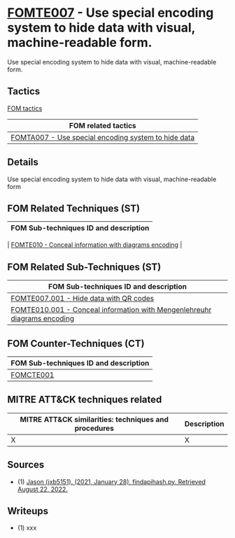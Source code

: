 # [FOMTE007](https://github.com/blue101010/FOM/blob/main/techniques/FOMTE007.md) - Use special encoding system to hide data with visual, machine-readable form.

Use special encoding system to hide data with visual, machine-readable form.

## Tactics

[FOM tactics](https://github.com/blue101010/FOM/blob/main/tactics/tactics.md)

| FOM related tactics  |
| --------------------------------------- |
| [FOMTA007 - Use special encoding system to hide data  ](https://github.com/blue101010/FOM/blob/main/techniques/FOMTA007.md)   |


## Details

Use special encoding system to hide data with visual, machine-readable form

## FOM Related Techniques (ST)

| FOM Sub-techniques ID and description  |
| --------------------------------------- |

| [FOMTE010 - Conceal information with diagrams encoding](https://github.com/blue101010/FOM/blob/main/techniques/FOMTE010.md) |

## FOM Related Sub-Techniques (ST)

| FOM Sub-techniques ID and description  |
| --------------------------------------- |
| [FOMTE007.001 - Hide data with QR codes ](https://github.com/blue101010/FOM/blob/main/techniques/FOMTE007.001.md)   |
| [FOMTE010.001 - Conceal information with Mengenlehreuhr diagrams encoding](https://github.com/blue101010/FOM/blob/main/techniques/FOMTE010.md) |


## FOM Counter-Techniques (CT)

| FOM Sub-techniques ID  and description  |
| --------------------------------------- |
| [FOMCTE001](https://github.com/blue101010/FOM/blob/main/countertechniques/FOMCTE001.md)   |

## MITRE ATT&CK techniques related

|  MITRE ATT&CK similarities: techniques and procedures |       Description               |
| --------------------------------------------------- | ----------------------------------|
| X  | X |


## Sources

 - (1) [Jason (jxb5151). (2021, January 28). findapihash.py. Retrieved August 22, 2022.](https://github.com/MITRECND/malchive/blob/main/malchive/utilities/findapihash.py)

## Writeups

 - (1) xxx

